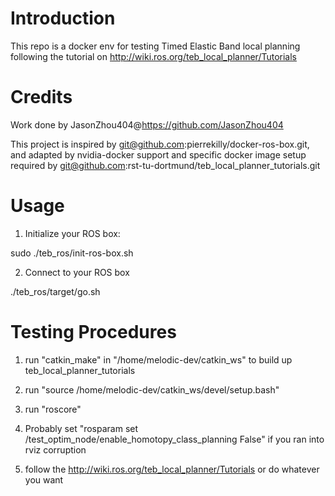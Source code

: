 # Introduction
This repo is a docker env for testing Timed Elastic Band local planning following the tutorial on http://wiki.ros.org/teb_local_planner/Tutorials

# Credits

Work done by JasonZhou404@https://github.com/JasonZhou404

This project is inspired by git@github.com:pierrekilly/docker-ros-box.git, and adapted by nvidia-docker support and specific docker image setup required by git@github.com:rst-tu-dortmund/teb_local_planner_tutorials.git

# Usage

1. Initialize your ROS box:

sudo ./teb_ros/init-ros-box.sh

2. Connect to your ROS box

./teb_ros/target/go.sh

# Testing Procedures

1. run "catkin_make" in "/home/melodic-dev/catkin_ws" to build up teb_local_planner_tutorials

2. run "source /home/melodic-dev/catkin_ws/devel/setup.bash"

3. run "roscore"

4. Probably set "rosparam set /test_optim_node/enable_homotopy_class_planning False" if you ran into rviz corruption

5. follow the http://wiki.ros.org/teb_local_planner/Tutorials or do whatever you want 
